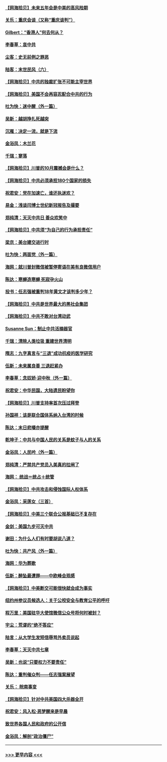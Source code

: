 #### [【网海拾贝】未来五年会是中美的高风险期](../pages/nsc993/n12440760.md?t=09301551) 
#### [关乐：重庆会谈（又称“重庆谈判”）](../pages/nsc993/n12437525.md?t=09301551) 
#### [Gilbert：“香港人”何去何从？](../pages/nsc993/n12435894.md?t=09301551) 
#### [李春草：哀中共](../pages/nsc993/n12435874.md?t=09301551) 
#### [尘客：史无前例之罪恶](../pages/nsc993/n12435762.md?t=09301551) 
#### [陆客：末世民风（六）](../pages/nsc993/n12435354.md?t=09301551) 
#### [【网海拾贝】中共的独裁扩张不可能主宰世界](../pages/nsc993/n12435151.md?t=09301551) 
#### [【网海拾贝】美国不会再容忍配合中共的行为](../pages/nsc993/n12433808.md?t=09301551) 
#### [吐为快：迷中醒（外一篇）](../pages/nsc993/n12433585.md?t=09301551) 
#### [吴新：越胡挣扎死越突](../pages/nsc993/n12433562.md?t=09301551) 
#### [沉雁：决定一流，就是下流](../pages/nsc993/n12432128.md?t=09301551) 
#### [金浴凤：木兰花](../pages/nsc993/n12432124.md?t=09301551) 
#### [千瑞：寥落](../pages/nsc993/n12432071.md?t=09301551) 
#### [【网海拾贝】川普的10月震撼会是什么？](../pages/nsc993/n12431624.md?t=09301551) 
#### [【网海拾贝】中共必须承担180个国家的损失](../pages/nsc993/n12428893.md?t=09301551) 
#### [祝君安：党在加速亡，谁还执迷欢？](../pages/nsc993/n12428652.md?t=09301551) 
#### [易金：浅谈闫博士世纪新冠报告及撮要](../pages/nsc993/n12426822.md?t=09301551) 
#### [郑纯清：天灭中共日 善众欢笑中](../pages/nsc993/n12426784.md?t=09301551) 
#### [【网海拾贝】中共须“为自己的行为承担责任”](../pages/nsc993/n12426067.md?t=09301551) 
#### [梁京：美台建交进行时](../pages/nsc993/n12424066.md?t=09301551) 
#### [吐为快：两面党（外一篇）](../pages/nsc993/n12424043.md?t=09301551) 
#### [海网：就川普封微信被暂停寄语在美有良微信用户](../pages/nsc993/n12424021.md?t=09301551) 
#### [陈达：寒蝉造寒蝉 死寂孕火山](../pages/nsc993/n12423958.md?t=09301551) 
#### [投书：任志强被重判18年黄文才该判多少年？](../pages/nsc993/n12423672.md?t=09301551) 
#### [【网海拾贝】中共是世界最大的黑社会集团](../pages/nsc993/n12423543.md?t=09301551) 
#### [【网海拾贝】中共不敢对台湾动武](../pages/nsc993/n12421418.md?t=09301551) 
#### [Susanne Sun：制止中共活摘器官](../pages/nsc993/n12419654.md?t=09301551) 
#### [千瑞：清除人类垃圾 重建世界清明](../pages/nsc993/n12419414.md?t=09301551) 
#### [隋志：九字真言与“三退”成功抗疫的医学研究](../pages/nsc993/n12419248.md?t=09301551) 
#### [伍新：未来属良善 三退赶紧办](../pages/nsc993/n12418496.md?t=09301551) 
#### [李春草：念奴娇·迎中秋（外一篇）](../pages/nsc993/n12418465.md?t=09301551) 
#### [祝君安：中华民国，大陆遗民盼望你](../pages/nsc993/n12418089.md?t=09301551) 
#### [【网海拾贝】川普支持率首次压过拜登](../pages/nsc993/n12418050.md?t=09301551) 
#### [孙国祥：该是联合国体系纳入台湾的时候](../pages/nsc993/n12417369.md?t=09301551) 
#### [陈达：末日悲嚎亦提醒](../pages/nsc993/n12416736.md?t=09301551) 
#### [乾坤子：中共与中国人民的关系是蚊子与人的关系](../pages/nsc993/n12416632.md?t=09301551) 
#### [金浴凤：人民吟（外一篇）](../pages/nsc993/n12416567.md?t=09301551) 
#### [郑纯清：严禁共产党员入美真的拉闸了](../pages/nsc993/n12416550.md?t=09301551) 
#### [海网： 统战＝统占＋统管](../pages/nsc993/n12416404.md?t=09301551) 
#### [【网海拾贝】中共攻击和侵蚀国际人权体系](../pages/nsc993/n12416250.md?t=09301551) 
#### [金浴凤：采莲女（三首）](../pages/nsc993/n12415517.md?t=09301551) 
#### [【网海拾贝】中美三个联合公报基础已不复存在](../pages/nsc993/n12415054.md?t=09301551) 
#### [金剑：美国九步可灭中共](../pages/nsc993/n12413183.md?t=09301551) 
#### [谢田：为什么人们有时要胡说八道？](../pages/nsc993/n12411861.md?t=09301551) 
#### [吐为快：共产风（外一篇）](../pages/nsc993/n12411761.md?t=09301551) 
#### [海网：华为葬歌](../pages/nsc993/n12410381.md?t=09301551) 
#### [伍新：醉坠最遭罪——中欧峰会观感](../pages/nsc993/n12410364.md?t=09301551) 
#### [【网海拾贝】中美断交可能很快就会成为事实](../pages/nsc993/n12409495.md?t=09301551) 
#### [纽约州参议员候选人：关于公校安全与教育公平的呼吁](../pages/nsc993/n12409228.md?t=09301551) 
#### [程万里：美国驻华大使馆微信公众号将何时被封？](../pages/nsc993/n12407397.md?t=09301551) 
#### [宇尘：荒谬的“绝不答应”](../pages/nsc993/n12407360.md?t=09301551) 
#### [陆言：从大学生发短信辱骂外卖员说起](../pages/nsc993/n12407285.md?t=09301551) 
#### [李春草：天灭中共七章](../pages/nsc993/n12406988.md?t=09301551) 
#### [吴新：也说“只要权力不要责任”](../pages/nsc993/n12406966.md?t=09301551) 
#### [陈达：重判催众判——任志强案展望](../pages/nsc993/n12404540.md?t=09301551) 
#### [关乐： 皖南事变](../pages/nsc993/n12404288.md?t=09301551) 
#### [【网海拾贝】针对中共美国四大杀器全开](../pages/nsc993/n12404172.md?t=09301551) 
#### [祝君安：风入松‧恶梦醒来是早晨](../pages/nsc993/n12401953.md?t=09301551) 
#### [致世界各国人民和政府的公开信](../pages/nsc993/n12401824.md?t=09301551) 
#### [金浴凤：解剖“政治僵尸”](../pages/nsc993/n12401808.md?t=09301551) 

----
#### [ >>> 更早内容 <<< ](../indexes/nsc993-earlier.md)
